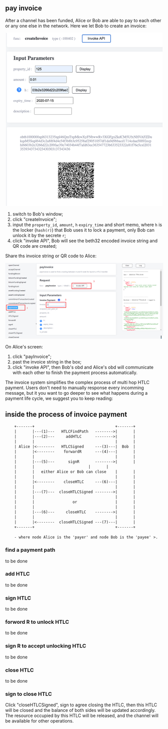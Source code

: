## pay invoice

After a channel has been funded, Alice or Bob are able to pay to each other or any one else in the network. Here we let Bob to create an invoice:

<p align="center">
  <img width="500" alt="connectNode" src="assets/createInvoice.png">
</p>

1. switch to Bob's window;  
2. click "createInvoice";  
3. input the `property_id`, `amount`, `h` `expiry_time` and short memo, where `h` is the locker (`hash(r)`) that Bob uses it to lock a payment, only Bob can unlock it by the secrete `r`;  
4. click "invoke API", Bob will see the beth32 encoded invoice string and QR code are created;  


Share ths invoice string or QR code to Alice:   
 

<p align="center">
  <img width="750" alt="Connect Screenshot" src="assets/payInvoice.png">
</p>

On Alice's screen:  
1. click "payInvoice";  
2. past the invoice string in the box;  
3. click "invoke API", then Bob's obd and Alice's obd will communicate with each other to finish the payment process automatically. 

The invoice system simplifies the complex process of multi hop HTLC payment. Users don't need to manually response every incomming message, but it you want to go deeper to see what happens during a payment life cycle, we suggest you to keep reading:  
 
 
## inside the process of invoice payment



```
    +-------+                                    +-------+
    |       |---(1)---   HTLCFindPath   -------->|       |
    |       |---(2)---     addHTLC      -------->|       |
    |       |                                    |       |
    | Alice |<--------   HTLCSigned     ---(3)---|  Bob  |
    |       |<--------    forwardR      ---(4)---|       |
    |       |                                    |       |
    |       |---(5)---      signR       -------->|       |
    |       | 				         |       |
    |       |   either Alice or Bob can close    |       |
    |       |                                    |       |
    |       |<--------    closeHTLC     ---(6)---|       |
    |       |                                    |       |
    |       |---(7)---  closeHTLCSigned -------->|       |
    |       |                                    |       |
    |       |                 or                 |       |
    |       |                                    |       |
    |       |---(6)---     closeHTLC    -------->|       |
    |       |                                    |       |
    |       |<--------  closeHTLCSigned ---(7)---|       |
    +-------+                                    +-------+

    - where node Alice is the 'payer' and node Bob is the 'payee' >.  

```

### find a payment path

to be done

### add HTLC

to be done

### sign HTLC

to be done

### forword R to unlock HTLC

to be done

### sign R to accept unlocking HTLC

to be done  

### close HTLC 

to be done 


### sign to close HTLC

Click "closeHTLCSigned", sign to agree closing the HTLC, then this HTLC will be closed and the balance of both sides will be updated accordingly. The resource occupied by this HTLC will be released, and the channel will be available for other operations. 
